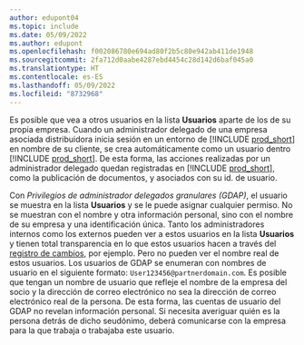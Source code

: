 ```yaml
---
author: edupont04
ms.topic: include
ms.date: 05/09/2022
ms.author: edupont
ms.openlocfilehash: f002086780e694ad80f2b5c80e942ab411de1948
ms.sourcegitcommit: 2fa712d0aabe4287ebd4454c28d142d6baf045a0
ms.translationtype: HT
ms.contentlocale: es-ES
ms.lasthandoff: 05/09/2022
ms.locfileid: "8732968"
---
```

Es posible que vea a otros usuarios en la lista **Usuarios** aparte de los de su propia empresa. Cuando un administrador delegado de una empresa asociada distribuidora inicia sesión en un entorno de [!INCLUDE [prod_short](prod_short.md)] en nombre de su cliente, se crea automáticamente como un usuario dentro [!INCLUDE [prod_short](prod_short.md)]. De esta forma, las acciones realizadas por un administrador delegado quedan registradas en [!INCLUDE [prod_short](prod_short.md)], como la publicación de documentos, y asociados con su id. de usuario.  

Con *Privilegios de administrador delegados granulares (GDAP)*, el usuario se muestra en la lista **Usuarios** y se le puede asignar cualquier permiso. No se muestran con el nombre y otra información personal, sino con el nombre de su empresa y una identificación única. Tanto los administradores internos como los externos pueden ver a estos usuarios en la lista **Usuarios** y tienen total transparencia en lo que estos usuarios hacen a través del [registro de cambios](../across-log-changes.md), por ejemplo. Pero no pueden ver el nombre real de estos usuarios. Los usuarios de GDAP se enumeran con nombres de usuario en el siguiente formato: `User123456@partnerdomain.com`. Es posible que tengan un nombre de usuario que refleje el nombre de la empresa del socio y la dirección de correo electrónico no sea la dirección de correo electrónico real de la persona. De esta forma, las cuentas de usuario del GDAP no revelan información personal. Si necesita averiguar quién es la persona detrás de dicho seudónimo, deberá comunicarse con la empresa para la que trabaja o trabajaba este usuario.  
